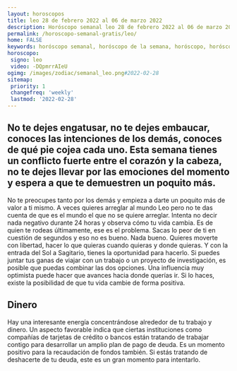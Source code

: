 ```yaml
---
layout: horoscopos
title: leo 28 de febrero 2022 al 06 de marzo 2022 
description: Horóscopo semanal leo 28 de febrero 2022 al 06 de marzo 2022. No te dejes engatusar, no te dejes embaucar, conoces las intenciones de los demás, conoces de qué pie cojea cada uno. Esta semana tienes un conflicto fuerte entre el corazón y la cabeza, no te dejes llevar por las emociones del momento y espera a que te demuestren un poquito más.
permalink: /horoscopo-semanal-gratis/leo/
home: FALSE
keywords: horóscopo semanal, horóscopo de la semana, horóscopo, horóscopo gratis,horóscopos, horóscopo esperanza gracia, horoscopos leo la semana, horóscopos gratis, Tarot, Astrologia, Zodíaco, leo, horoscopo gratis, semanal
horoscopo:
 signo: leo
 video: -DQpmrrAIeU
ogimg: /images/zodiac/semanal_leo.png#2022-02-28
sitemap:
 priority: 1
 changefreq: 'weekly'
 lastmod: '2022-02-28'
---
```




## No te dejes engatusar, no te dejes embaucar, conoces las intenciones de los demás, conoces de qué pie cojea cada uno. Esta semana tienes un conflicto fuerte entre el corazón y la cabeza, no te dejes llevar por las emociones del momento y espera a que te demuestren un poquito más.

No te preocupes tanto por los demás y empieza a darte un poquito más de valor a ti mismo. A veces quieres arreglar al mundo Leo pero no te das cuenta de que es el mundo el que no se quiere arreglar. 
 Intenta no decir nada negativo durante 24 horas y observa cómo tu vida cambia. Es de quien te rodeas últimamente, ese es el problema. Sacas lo peor de ti en cuestión de segundos y eso no es bueno. Nada bueno.
Quieres moverte con libertad, hacer lo que quieras cuando quieras y donde quieras. Y con la entrada del Sol a Sagitario, tienes la oportunidad para hacerlo. Si puedes juntar tus ganas de viajar con un trabajo o un proyecto de investigación, es posible que puedas combinar las dos opciones. Una influencia muy optimista puede hacer que avances hacia donde querías ir. Si lo haces, existe la posibilidad de que tu vida cambie de forma positiva.

## Dinero

Hay una interesante energía concentrándose alrededor de tu trabajo y dinero. Un aspecto favorable indica que ciertas instituciones como compañías de tarjetas de crédito o bancos están tratando de trabajar contigo para desarrollar un amplio plan de pago de deuda. Es un momento positivo para la recaudación de fondos también. Si estás tratando de deshacerte de tu deuda, este es un gran momento para intentarlo.